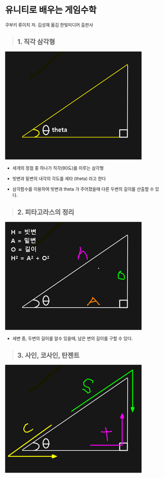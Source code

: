 # 유니티로 배우는 게임수학
쿠부키 류이치 저. 김성재 옮김  한빛미디어 출판사

>## 1. 직각 삼각형
![](![](2018-09-18-23-11-25.png).png)

+ 세개의 정점 중 하나가 직각(90도)를 이루는 삼각형

+ 빗변과 밑변의 내각의 각도를 세타 (theta) 라고 한다

+ 삼각함수를 이용하여 빗변과 theta 가 주어졌을때 다른 두변의 길이를 산출할 수 있다.

>## 2. 피타고라스의 정리
![](2018-09-18-23-17-12.png)

+ 세변 중, 두변의 길이를 알수 있을때, 남은 변의 길이를 구할 수 있다.

>## 3. 사인, 코사인, 탄젠트
![](2018-09-18-23-36-45.png)

